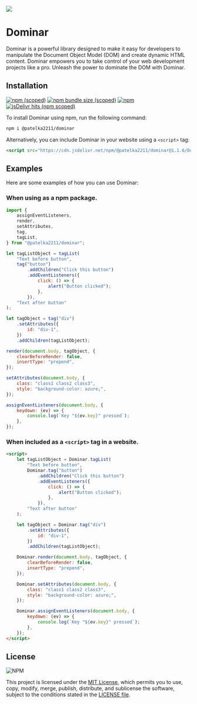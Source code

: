 [![](https://cdn.jsdelivr.net/gh/patelka2211/dominar@master/website-stuff/media/poster.png)](https://patelka2211.github.io/dominar)

# Dominar

Dominar is a powerful library designed to make it easy for developers to manipulate the Document Object Model (DOM) and create dynamic HTML content. Dominar empowers you to take control of your web development projects like a pro. Unleash the power to dominate the DOM with Dominar.

## Installation

[![npm (scoped)](https://img.shields.io/npm/v/@patelka2211/dominar)](https://www.npmjs.com/package/@patelka2211/dominar)
[![npm bundle size (scoped)](https://img.shields.io/bundlephobia/min/@patelka2211/dominar)](https://bundlephobia.com/package/@patelka2211/dominar@1.1.6)
[![npm](https://img.shields.io/npm/dm/@patelka2211/dominar)](#~)
[![jsDelivr hits (npm scoped)](https://img.shields.io/jsdelivr/npm/hm/@patelka2211/dominar)](https://cdn.jsdelivr.net/npm/@patelka2211/dominar@1.1.6/)

To install Dominar using npm, run the following command:

```sh
npm i @patelka2211/dominar
```

Alternatively, you can include Dominar in your website using a `<script>` tag:

```html
<script src="https://cdn.jsdelivr.net/npm/@patelka2211/dominar@1.1.6/Dominar.iife.js"></script>
```

## Examples

Here are some examples of how you can use Dominar:

### When using as a npm package.

```js
import {
    assignEventListeners,
    render,
    setAttributes,
    tag,
    tagList,
} from "@patelka2211/dominar";

let tagListObject = tagList(
    "Text before button",
    tag("button")
        .addChildren("Click this button")
        .addEventListeners({
            click: () => {
                alert("Button clicked");
            },
        }),
    "Text after button"
);

let tagObject = tag("div")
    .setAttributes({
        id: "div-1",
    })
    .addChildren(tagListObject);

render(document.body, tagObject, {
    clearBeforeRender: false,
    insertType: "prepend",
});

setAttributes(document.body, {
    class: "class1 class2 class3",
    style: "background-color: azure;",
});

assignEventListeners(document.body, {
    keydown: (ev) => {
        console.log(`Key "${ev.key}" pressed`);
    },
});
```

### When included as a `<script>` tag in a website.

```html
<script>
    let tagListObject = Dominar.tagList(
        "Text before button",
        Dominar.tag("button")
            .addChildren("Click this button")
            .addEventListeners({
                click: () => {
                    alert("Button clicked");
                },
            }),
        "Text after button"
    );

    let tagObject = Dominar.tag("div")
        .setAttributes({
            id: "div-1",
        })
        .addChildren(tagListObject);

    Dominar.render(document.body, tagObject, {
        clearBeforeRender: false,
        insertType: "prepend",
    });

    Dominar.setAttributes(document.body, {
        class: "class1 class2 class3",
        style: "background-color: azure;",
    });

    Dominar.assignEventListeners(document.body, {
        keydown: (ev) => {
            console.log(`Key "${ev.key}" pressed`);
        },
    });
</script>
```

## License

![NPM](https://img.shields.io/npm/l/@patelka2211/dominar)

This project is licensed under the [MIT License](./LICENSE), which permits you to use, copy, modify, merge, publish, distribute, and sublicense the software, subject to the conditions stated in the [LICENSE file](./LICENSE).
